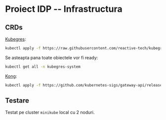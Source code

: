 # Proiect IDP -- Infrastructura

## CRDs
[Kubegres](https://www.kubegres.io/):
```bash
kubectl apply -f https://raw.githubusercontent.com/reactive-tech/kubegres/v1.18/kubegres.yaml
```
Se asteapta pana toate obiectele vor fi ready:
```bash
kubectl get all -n kubegres-system
```
[Kong](https://docs.konghq.com/kubernetes-ingress-controller/latest/get-started/):
```bash
kubectl apply -f https://github.com/kubernetes-sigs/gateway-api/releases/download/v1.0.0/standard-install.yaml
```

## Testare
Testat pe cluster `minikube` local cu 2 noduri.